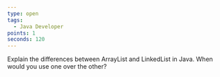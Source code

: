 ```yaml
---
type: open
tags:
  - Java Developer
points: 1
seconds: 120
---
```

Explain the differences between ArrayList and LinkedList in Java. When would you use one over the other?